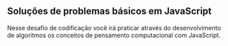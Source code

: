 ## Soluções de problemas básicos em JavaScript

Nesse desafio de codificação você irá praticar através do desenvolvimento de algoritmos os 
conceitos de pensamento computacional com JavaScript.
